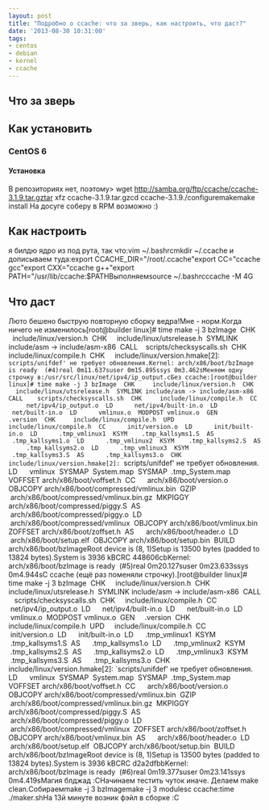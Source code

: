 ```yaml
---
layout: post
title: "Подробно о ccache: что за зверь, как настроить, что даст?"
date: '2013-08-30 10:31:00'
tags:
- centos
- debian
- kernel
- ccache
---
```


## Что за зверь

## Как установить

### CentOS 6

#### Установка
В репозиториях нет, поэтому> wget http://samba.org/ftp/ccache/ccache-3.1.9.tar.gztar xfz ccache-3.1.9.tar.gzcd ccache-3.1.9./configuremakemake install&nbsp;На досуге соберу в RPM возможно :)

## Как настроить
я билдю ядро из под рута, так что:vim ~/.bashrcmkdir ~/.ccache и дописываем туда:export CCACHE_DIR="/root/.ccache"export CC="ccache gcc"export CXX="ccache g++"export PATH="/usr/lib/ccache:$PATHВыполняемsource ~/.bashrcccache -M 4G

## Что даст
Люто бешено быструю повторную сборку ведра!Мне - норм.Когда ничего не изменилось[root@builder linux]# time make -j 3 bzImage  CHK     include/linux/version.h  CHK     include/linux/utsrelease.h  SYMLINK include/asm -> include/asm-x86  CALL    scripts/checksyscalls.sh  CHK     include/linux/compile.h  CHK     include/linux/version.hmake[2]: `scripts/unifdef' не требует обновления.Kernel: arch/x86/boot/bzImage is ready  (#4)real 0m11.637suser 0m15.895ssys 0m3.462sМеняем одну строчку в:/usr/src/linux/net/ipv4/ip_output.cБез ccache:[root@builder linux]# time make -j 3 bzImage  CHK     include/linux/version.h  CHK     include/linux/utsrelease.h  SYMLINK include/asm -> include/asm-x86  CALL    scripts/checksyscalls.sh  CHK     include/linux/compile.h  CC      net/ipv4/ip_output.o  LD      net/ipv4/built-in.o  LD      net/built-in.o  LD      vmlinux.o  MODPOST vmlinux.o  GEN     .version  CHK     include/linux/compile.h  UPD     include/linux/compile.h  CC      init/version.o  LD      init/built-in.o  LD      .tmp_vmlinux1  KSYM    .tmp_kallsyms1.S  AS      .tmp_kallsyms1.o  LD      .tmp_vmlinux2  KSYM    .tmp_kallsyms2.S  AS      .tmp_kallsyms2.o  LD      .tmp_vmlinux3  KSYM    .tmp_kallsyms3.S  AS      .tmp_kallsyms3.o  CHK     include/linux/version.hmake[2]: `scripts/unifdef' не требует обновления.  LD      vmlinux  SYSMAP  System.map  SYSMAP  .tmp_System.map  VOFFSET arch/x86/boot/voffset.h  CC      arch/x86/boot/version.o  OBJCOPY arch/x86/boot/compressed/vmlinux.bin  GZIP    arch/x86/boot/compressed/vmlinux.bin.gz  MKPIGGY arch/x86/boot/compressed/piggy.S  AS      arch/x86/boot/compressed/piggy.o  LD      arch/x86/boot/compressed/vmlinux  OBJCOPY arch/x86/boot/vmlinux.bin  ZOFFSET arch/x86/boot/zoffset.h  AS      arch/x86/boot/header.o  LD      arch/x86/boot/setup.elf  OBJCOPY arch/x86/boot/setup.bin  BUILD   arch/x86/boot/bzImageRoot device is (8, 1)Setup is 13500 bytes (padded to 13824 bytes).System is 3936 kBCRC 448606cbKernel: arch/x86/boot/bzImage is ready  (#5)real 0m20.127suser 0m23.633ssys 0m4.944sC ccache (ещё раз поменяли строчку).[root@builder linux]# time make -j 3 bzImage  CHK     include/linux/version.h  CHK     include/linux/utsrelease.h  SYMLINK include/asm -> include/asm-x86  CALL    scripts/checksyscalls.sh  CHK     include/linux/compile.h  CC      net/ipv4/ip_output.o  LD      net/ipv4/built-in.o  LD      net/built-in.o  LD      vmlinux.o  MODPOST vmlinux.o  GEN     .version  CHK     include/linux/compile.h  UPD     include/linux/compile.h  CC      init/version.o  LD      init/built-in.o  LD      .tmp_vmlinux1  KSYM    .tmp_kallsyms1.S  AS      .tmp_kallsyms1.o  LD      .tmp_vmlinux2  KSYM    .tmp_kallsyms2.S  AS      .tmp_kallsyms2.o  LD      .tmp_vmlinux3  KSYM    .tmp_kallsyms3.S  AS      .tmp_kallsyms3.o  CHK     include/linux/version.hmake[2]: `scripts/unifdef' не требует обновления.  LD      vmlinux  SYSMAP  System.map  SYSMAP  .tmp_System.map  VOFFSET arch/x86/boot/voffset.h  CC      arch/x86/boot/version.o  OBJCOPY arch/x86/boot/compressed/vmlinux.bin  GZIP    arch/x86/boot/compressed/vmlinux.bin.gz  MKPIGGY arch/x86/boot/compressed/piggy.S  AS      arch/x86/boot/compressed/piggy.o  LD      arch/x86/boot/compressed/vmlinux  ZOFFSET arch/x86/boot/zoffset.h  OBJCOPY arch/x86/boot/vmlinux.bin  AS      arch/x86/boot/header.o  LD      arch/x86/boot/setup.elf  OBJCOPY arch/x86/boot/setup.bin  BUILD   arch/x86/boot/bzImageRoot device is (8, 1)Setup is 13500 bytes (padded to 13824 bytes).System is 3936 kBCRC d2a2dfbbKernel: arch/x86/boot/bzImage is ready  (#6)real 0m19.377suser 0m23.141ssys 0m4.419sМагия блджад :CНачинаем тестить чуток иначе. Делаем make clean.Собираемmake -j 3 bzImagemake -j 3 modulesс ccache:time ./maker.shНа 13й минуте возник фэйл в сборке :C